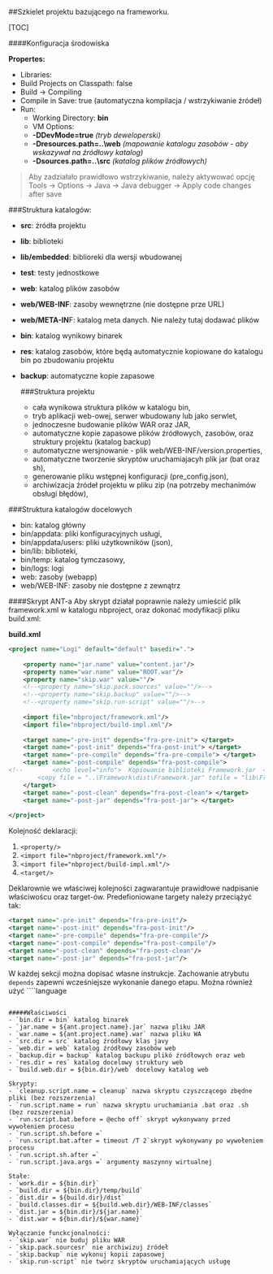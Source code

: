 ##Szkielet projektu bazującego na frameworku.

[TOC]

####Konfiguracja środowiska

**Propertes:**

- Libraries:
 - Build Projects on Classpath: false
- Build -> Compiling
 - Compile in Save: true (automatyczna kompilacja / wstrzykiwanie źródeł)
- Run:
  - Working Directory: **bin**
  - VM Options: 
   - **-DDevMode=true** *(tryb deweloperski)* 
   - **-Dresources.path=..\web** *(mapowanie katalogu zasobów - aby wskazywał na źródłowy katalog)*
   - **-Dsources.path=..\src** *(katalog plików źródłowych)*

>Aby zadziałało prawidłowo wstrzykiwanie, należy aktywować opcję Tools -> Options -> Java -> Java debugger -> Apply code changes after save
  
###Struktura katalogów:
- **src**: źródła projektu
- **lib**: biblioteki 
 - **lib/embedded**: biblioreki dla wersji wbudowanej
- **test**: testy jednostkowe
- **web**: katalog plików zasobów
 - **web/WEB-INF**: zasoby wewnętrzne (nie dostępne prze URL)
 - **web/META-IN**F: katalog meta danych. Nie należy tutaj dodawać plików
- **bin**: katalog wynikowy binarek
- **res**: katalog zasobów, które będą automatycznie kopiowane do katalogu bin po zbudowaniu projektu
- **backup**: automatyczne kopie zapasowe
  
  
  ###Struktura projektu
  - cała wynikowa struktura plików w katalogu bin,
  - tryb aplikacji web-owej, serwer wbudowany lub jako serwlet,
  - jednoczesne budowanie plików WAR oraz JAR,
  - automatyczne kopie zapasowe plików źródłowych, zasobów, oraz struktury projektu (katalog backup)
  - automatyczne wersjnowanie - plik web/WEB-INF/version.properties,
  - automatyczne tworzenie skryptów uruchamiajacyh plik jar (bat oraz sh),
  - generowanie pliku wstępnej konfiguracji (pre_config.json),
  - archiwizacja źródeł projektu w pliku zip (na potrzeby mechanimów obsługi błędów),


###Struktura katalogów docelowych
  - bin: katalog główny
  - bin/appdata: pliki konfiguracyjnych usługi,
  - bin/appdata/users: pliki użytkowników (json),
  - bin/lib: biblioteki,
  - bin/temp: katalog tymczasowy,
  - bin/logs: logi
  - web: zasoby (webapp)
  - web/WEB-INF: zasoby nie dostępne z zewnątrz

####Skrypt ANT-a
Aby skrypt działał poprawnie należy umieścić plik framework.xml w katalogu nbproject, oraz dokonać modyfikacji pliku build.xml:


**build.xml**

```xml
<project name="Logi" default="default" basedir=".">
  
    <property name="jar.name" value="content.jar"/>
    <property name="war.name" value="ROOT.war"/>
    <property name="skip.war" value=""/>
    <!--<property name="skip.pack.sources" value=""/>-->
    <!--<property name="skip.backup" value=""/>-->
    <!--<property name="skip.run-script" value=""/>-->
    
    <import file="nbproject/framework.xml"/> 
    <import file="nbproject/build-impl.xml"/>	
        
    <target name="-pre-init" depends="fra-pre-init"> </target>
    <target name="-post-init" depends="fra-post-init"> </target>    
    <target name="-pre-compile" depends="fra-pre-compile"> </target>   
    <target name="-post-compile" depends="fra-post-compile"> 
<!--        <echo level="info">  Kopiowanie biblioteki Framework.jar  </echo>
        <copy file = "..\Framework\dist\Framework.jar" tofile = "lib\Framework.jar" />-->
    </target>
    <target name="-post-clean" depends="fra-post-clean"> </target>    
    <target name="-post-jar" depends="fra-post-jar"> </target>		
	
</project>
```
Kolejność deklaracji:
1. `<property/>`
2.  `<import file="nbproject/framework.xml"/> `
3. `<import file="nbproject/build-impl.xml"/>`  
4. `<target/>`

Deklarownie we właściwej kolejności zagwarantuje prawidłowe nadpisanie właściwoścu oraz target-ów. Predefioniowane targety należy przeciążyć tak:
```xml
<target name="-pre-init" depends="fra-pre-init"/>
<target name="-post-init" depends="fra-post-init"/>    
<target name="-pre-compile" depends="fra-pre-compile"/>   
<target name="-post-compile" depends="fra-post-compile"/>
<target name="-post-clean" depends="fra-post-clean"/>    
<target name="-post-jar" depends="fra-post-jar"/>	
```
W każdej sekcji można dopisać własne instrukcje. Zachowanie atrybutu `depends` zapewni wcześniejsze wykonanie danego etapu. Można również użyć `<antcall target="..."/>```language
```

#####Właściwości
- `bin.dir = bin` katalog binarek
- `jar.name = ${ant.project.name}.jar` nazwa pliku JAR
- `war.name = ${ant.project.name}.war` nazwa pliku WA
- `src.dir = src` katalog źródłowy klas javy
- `web.dir = web` katalog źródłowy zasobów web
- `backup.dir = backup` katalog backupu plikó źródłowych oraz web
- `res.dir = res` katalog docelowy struktury web
- `build.web.dir = ${bin.dir}/web` docelowy katalog web

Skrypty:
- `cleanup.script.name = cleanup` nazwa skryptu czyszczącego zbędne pliki (bez rozszerzenia)
- `run.script.name = run` nazwa skryptu uruchamiania .bat oraz .sh (bez rozszerzenia)
- `run.script.bat.before = @echo off` skrypt wykonywany przed wywołeniem procesu
- `run.script.sh.before =`
- `run.script.bat.after = timeout /T 2`skrypt wykonywany po wywołeniem procesu
- `run.script.sh.after =`
- `run.script.java.args =` argumenty maszynny wirtualnej

Stałe:
- `work.dir = ${bin.dir}`
- `build.dir = ${bin.dir}/temp/build`
- `dist.dir = ${build.dir}/dist`
- `build.classes.dir = ${build.web.dir}/WEB-INF/classes`
- `dist.jar = ${bin.dir}/${jar.name}`
- `dist.war = ${bin.dir}/${war.name}`

Wyłączanie funckcjonalności:
- `skip.war` nie buduj pliku WAR
- `skip.pack.sourcesr` nie archiwizuj źródeł
- `skip.backup` nie wykonuj kopii zapasowej
- `skip.run-script` nie twórz skryptów uruchamiających usługę


